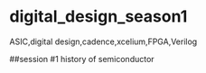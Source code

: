 # digital_design_season1
ASIC,digital design,cadence,xcelium,FPGA,Verilog

##session #1
history of semiconductor
